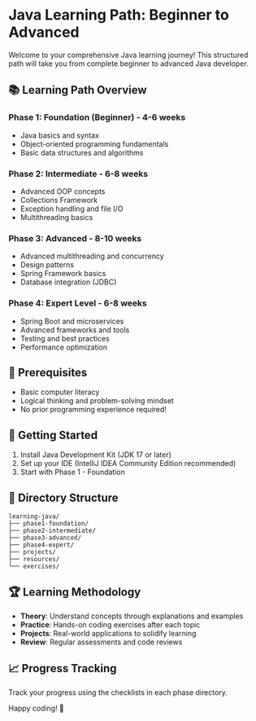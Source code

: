 # Java Learning Path: Beginner to Advanced

Welcome to your comprehensive Java learning journey! This structured path will take you from complete beginner to advanced Java developer.

## 📚 Learning Path Overview

### Phase 1: Foundation (Beginner) - 4-6 weeks
- Java basics and syntax
- Object-oriented programming fundamentals
- Basic data structures and algorithms

### Phase 2: Intermediate - 6-8 weeks
- Advanced OOP concepts
- Collections Framework
- Exception handling and file I/O
- Multithreading basics

### Phase 3: Advanced - 8-10 weeks
- Advanced multithreading and concurrency
- Design patterns
- Spring Framework basics
- Database integration (JDBC)

### Phase 4: Expert Level - 6-8 weeks
- Spring Boot and microservices
- Advanced frameworks and tools
- Testing and best practices
- Performance optimization

## 🎯 Prerequisites
- Basic computer literacy
- Logical thinking and problem-solving mindset
- No prior programming experience required!

## 🚀 Getting Started
1. Install Java Development Kit (JDK 17 or later)
2. Set up your IDE (IntelliJ IDEA Community Edition recommended)
3. Start with Phase 1 - Foundation

## 📁 Directory Structure
```
learning-java/
├── phase1-foundation/
├── phase2-intermediate/
├── phase3-advanced/
├── phase4-expert/
├── projects/
├── resources/
└── exercises/
```

## 🏆 Learning Methodology
- **Theory**: Understand concepts through explanations and examples
- **Practice**: Hands-on coding exercises after each topic
- **Projects**: Real-world applications to solidify learning
- **Review**: Regular assessments and code reviews

## 📈 Progress Tracking
Track your progress using the checklists in each phase directory.

Happy coding! 🎉
